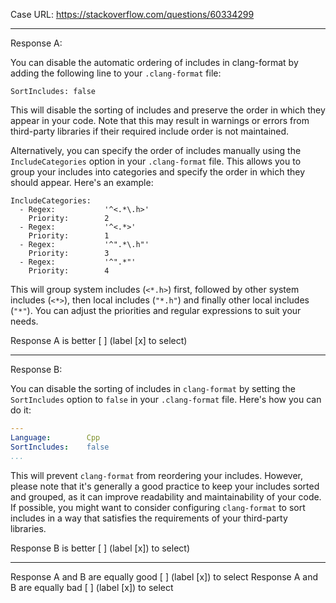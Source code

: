 Case URL: https://stackoverflow.com/questions/60334299

------
Response A:

You can disable the automatic ordering of includes in clang-format by adding the following line to your `.clang-format` file:

```
SortIncludes: false
```

This will disable the sorting of includes and preserve the order in which they appear in your code. Note that this may result in warnings or errors from third-party libraries if their required include order is not maintained. 

Alternatively, you can specify the order of includes manually using the `IncludeCategories` option in your `.clang-format` file. This allows you to group your includes into categories and specify the order in which they should appear. Here's an example:

```
IncludeCategories:
  - Regex:           '^<.*\.h>'
    Priority:        2
  - Regex:           '^<.*>'
    Priority:        1
  - Regex:           '^".*\.h"'
    Priority:        3
  - Regex:           '^".*"'
    Priority:        4
```

This will group system includes (`<*.h>`) first, followed by other system includes (`<*>`), then local includes (`"*.h"`) and finally other local includes (`"*"`). You can adjust the priorities and regular expressions to suit your needs.

Response A is better [ ] (label [x] to select)

-------
Response B:



You can disable the sorting of includes in `clang-format` by setting the `SortIncludes` option to `false` in your `.clang-format` file. Here's how you can do it:

```yaml
---
Language:        Cpp
SortIncludes:    false
...
```

This will prevent `clang-format` from reordering your includes. However, please note that it's generally a good practice to keep your includes sorted and grouped, as it can improve readability and maintainability of your code. If possible, you might want to consider configuring `clang-format` to sort includes in a way that satisfies the requirements of your third-party libraries.

Response B is better [ ] (label [x]) to select)

-------

Response A and B are equally good [ ] (label [x]) to select
Response A and B are equally bad [ ] (label [x]) to select
